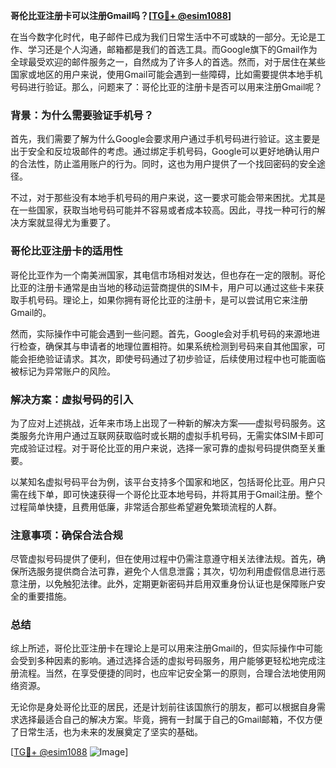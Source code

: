 **哥伦比亚注册卡可以注册Gmail吗？[[TG💪+ @esim1088](https://t.me/s/esim1088)]**

在当今数字化时代，电子邮件已成为我们日常生活中不可或缺的一部分。无论是工作、学习还是个人沟通，邮箱都是我们的首选工具。而Google旗下的Gmail作为全球最受欢迎的邮件服务之一，自然成为了许多人的首选。然而，对于居住在某些国家或地区的用户来说，使用Gmail可能会遇到一些障碍，比如需要提供本地手机号码进行验证。那么，问题来了：哥伦比亚的注册卡是否可以用来注册Gmail呢？

### 背景：为什么需要验证手机号？

首先，我们需要了解为什么Google会要求用户通过手机号码进行验证。这主要是出于安全和反垃圾邮件的考虑。通过绑定手机号码，Google可以更好地确认用户的合法性，防止滥用账户的行为。同时，这也为用户提供了一个找回密码的安全途径。

不过，对于那些没有本地手机号码的用户来说，这一要求可能会带来困扰。尤其是在一些国家，获取当地号码可能并不容易或者成本较高。因此，寻找一种可行的解决方案就显得尤为重要了。

### 哥伦比亚注册卡的适用性

哥伦比亚作为一个南美洲国家，其电信市场相对发达，但也存在一定的限制。哥伦比亚的注册卡通常是由当地的移动运营商提供的SIM卡，用户可以通过这些卡来获取手机号码。理论上，如果你拥有哥伦比亚的注册卡，是可以尝试用它来注册Gmail的。

然而，实际操作中可能会遇到一些问题。首先，Google会对手机号码的来源地进行检查，确保其与申请者的地理位置相符。如果系统检测到号码来自其他国家，可能会拒绝验证请求。其次，即使号码通过了初步验证，后续使用过程中也可能面临被标记为异常账户的风险。

### 解决方案：虚拟号码的引入

为了应对上述挑战，近年来市场上出现了一种新的解决方案——虚拟号码服务。这类服务允许用户通过互联网获取临时或长期的虚拟手机号码，无需实体SIM卡即可完成验证过程。对于哥伦比亚的用户来说，选择一家可靠的虚拟号码提供商至关重要。

以某知名虚拟号码平台为例，该平台支持多个国家和地区，包括哥伦比亚。用户只需在线下单，即可快速获得一个哥伦比亚本地号码，并将其用于Gmail注册。整个过程简单快捷，且费用低廉，非常适合那些希望避免繁琐流程的人群。

### 注意事项：确保合法合规

尽管虚拟号码提供了便利，但在使用过程中仍需注意遵守相关法律法规。首先，确保所选服务提供商合法可靠，避免个人信息泄露；其次，切勿利用虚假信息进行恶意注册，以免触犯法律。此外，定期更新密码并启用双重身份认证也是保障账户安全的重要措施。

### 总结

综上所述，哥伦比亚注册卡在理论上是可以用来注册Gmail的，但实际操作中可能会受到多种因素的影响。通过选择合适的虚拟号码服务，用户能够更轻松地完成注册流程。当然，在享受便捷的同时，也应牢记安全第一的原则，合理合法地使用网络资源。

无论你是身处哥伦比亚的居民，还是计划前往该国旅行的朋友，都可以根据自身需求选择最适合自己的解决方案。毕竟，拥有一封属于自己的Gmail邮箱，不仅方便了日常生活，也为未来的发展奠定了坚实的基础。

[[TG💪+ @esim1088](https://t.me/s/esim1088) ![Image](https://i.postimg.cc/4NQfJmqS/Snipaste-2025-05-13-00-14-12.png)]